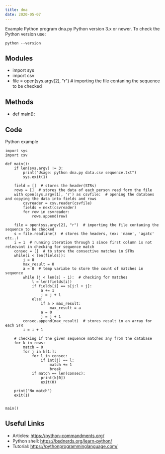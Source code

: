 ```yaml
---
title: dna
date: 2020-05-07
---
```

Example Python program dna.py
Python version 3.x or newer.
To check the Python version use:

    python --version

## Modules

* import sys
* import csv
* file = open(sys.argv[2], "r")  # importing the file contaning the sequence to be checked

## Methods

* def main():

## Code

Python example

    import sys
    import csv
    
    def main():
        if len(sys.argv) != 3:
            print("Usage: python dna.py data.csv sequence.txt")
            sys.exit(1)
    
        field = []  # stores the header(STRs)
        rows = []  # stores the data of each person read form the file
        with open(sys.argv[1], 'r') as csvfile:  # opening the databaes and copying the data into fields and rows
            csvreader = csv.reader(csvfile)
            fields = next(csvreader)
            for row in csvreader:
                rows.append(row)
    
        file = open(sys.argv[2], "r")  # importing the file contaning the sequence to be checked
        s = file.readline()  # stores the headers, (ex: 'name', 'agatc' etc..)
        i = 1  # running iteration through 1 since first column is not relecvant in checking for sequence match
        consec = []  # to store the consective matches in STRs
        while(i < len(fields)):
            j = 0
            max_result = 0
            a = 0  # temp variabe to store the count of matches in sequence
            while (j < len(s) - 1):  # checking for matches
                l = len(fields[i])
                if fields[i] == s[j:l + j]:
                    a += 1
                    j = j + l
                else:
                    if a > max_result:
                        max_result = a
                    a = 0
                    j = j + 1
            consec.append(max_result)  # stores result in an array for each STR
            i = i + 1
    
        # checking if the given sequence matches any from the database
        for k in rows:
            match = 0
            for j in k[1:]:
                for l in consec:
                    if int(j) == l:
                        match += 1
                        break
                if match == len(consec):
                    print(k[0])
                    exit(0)
    
        print("No match")
        exit(1)
    
    
    main()

## Useful Links

- Articles: https://python-commandments.org/
- Python shell: https://bsdnerds.org/learn-python/
- Tutorial: https://pythonprogramminglanguage.com/
